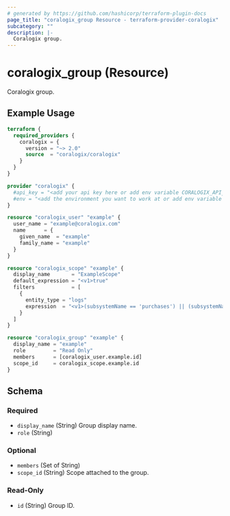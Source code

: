 ```yaml
---
# generated by https://github.com/hashicorp/terraform-plugin-docs
page_title: "coralogix_group Resource - terraform-provider-coralogix"
subcategory: ""
description: |-
  Coralogix group.
---
```


# coralogix_group (Resource)

Coralogix group.

## Example Usage

```terraform
terraform {
  required_providers {
    coralogix = {
      version = "~> 2.0"
      source  = "coralogix/coralogix"
    }
  }
}

provider "coralogix" {
  #api_key = "<add your api key here or add env variable CORALOGIX_API_KEY>"
  #env = "<add the environment you want to work at or add env variable CORALOGIX_ENV>"
}

resource "coralogix_user" "example" {
  user_name = "example@coralogix.com"
  name      = {
    given_name  = "example"
    family_name = "example"
  }
}

resource "coralogix_scope" "example" {
  display_name       = "ExampleScope"
  default_expression = "<v1>true"
  filters            = [
    {
      entity_type = "logs"
      expression  = "<v1>(subsystemName == 'purchases') || (subsystemName == 'signups')"
    }
  ]
}

resource "coralogix_group" "example" {
  display_name = "example"
  role         = "Read Only"
  members      = [coralogix_user.example.id]
  scope_id     = coralogix_scope.example.id
}
```

<!-- schema generated by tfplugindocs -->
## Schema

### Required

- `display_name` (String) Group display name.
- `role` (String)

### Optional

- `members` (Set of String)
- `scope_id` (String) Scope attached to the group.

### Read-Only

- `id` (String) Group ID.
